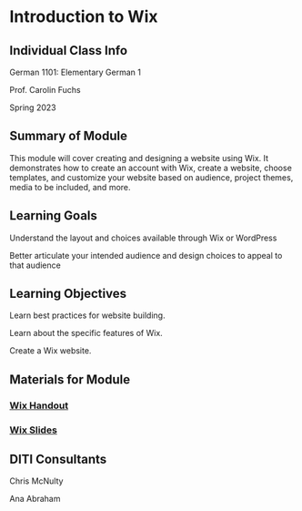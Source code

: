 # Introduction to Wix

## Individual Class Info

German 1101: Elementary German 1

Prof. Carolin Fuchs 

Spring 2023

## Summary of Module

This module will cover creating and designing a website using Wix.  It demonstrates how to create an account with Wix, create a website, choose templates, and customize your website based on audience, project themes, media to be included, and more.

## Learning Goals

Understand the layout and choices available through Wix or WordPress

Better articulate your intended audience and design choices to appeal to that audience

## Learning Objectives

Learn best practices for website building.

Learn about the specific features of Wix.

Create a Wix website.  



## Materials for Module

### [Wix Handout](https://github.com/NULabNortheastern/digitalassignmentshowcase/blob/master/handouts/website-building/Handout-Wix.pdf)

### [Wix Slides](https://github.com/NULabNortheastern/digitalassignmentshowcase/blob/master/website-building/sp23-fuchs-grmn1101-wix%20/Wix_slides%20.pdf)

## DITI Consultants 

Chris McNulty

Ana Abraham


